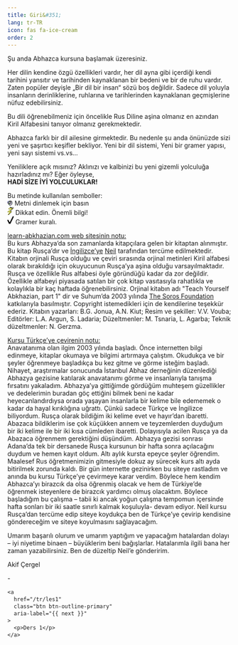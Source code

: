 ```yaml
---
title: Giri&#351;
lang: tr-TR
icon: fas fa-ice-cream
order: 2
---
```


<p>
&#350;u
anda
Abhazca
kursuna
ba&#351;lamak
&#252;zeresiniz.
</p>

<p>
Her
dilin
kendine
&#246;zg&#252;
&#246;zellikleri
vard&#305;r,
her
dil
ayna
gibi
i&#231;erdi&#287;i
kendi
tarihini
yans&#305;t&#305;r
ve
tarihinden
kaynaklanan
bir
bedeni
ve
bir
de
ruhu
vard&#305;r.
Zaten
pop&#252;ler
deyi&#351;le
&#8222;Bir
dil
bir
insan&#8220;
s&#246;z&#252;
bo&#351;
de&#287;ildir.
Sadece
dil
yoluyla
insanlar&#305;n
derinliklerine,
ruhlar&#305;na
ve
tarihlerinden
kaynaklanan
ge&#231;mi&#351;lerine
n&#252;fuz
edebilirsiniz.
</p>

<p>
Bu
dili
&#246;&#287;renebilmeniz
i&#231;in
&#246;ncelikle
Rus
Diline
a&#351;ina
olman&#305;z
en
az&#305;ndan
Kiril
Alfabesini
tan&#305;yor
olman&#305;z
gerekmektedir.
</p>

<p>
Abhazca
farkl&#305;
bir
dil
ailesine
girmektedir.
Bu
nedenle
&#351;u
anda
&#246;n&#252;n&#252;zde
sizi
yeni
ve
&#351;a&#351;&#305;rt&#305;c&#305;
ke&#351;ifler
bekliyor.
Yeni
bir
dil
sistemi,
Yeni
bir
gramer
yap&#305;s&#305;,
yeni
say&#305;
sistemi
vs.vs...
</p>

<p>
Yeniliklere
a&#231;&#305;k
m&#305;s&#305;n&#305;z?
Akl&#305;n&#305;z&#305;
ve
kalbinizi
bu
yeni
gizemli
yolculu&#287;a
haz&#305;rlad&#305;n&#305;z
m&#305;?
E&#287;er
&#246;yleyse,<br />
<b>HAD&#304;
S&#304;ZE
&#304;Y&#304;
YOLCULUKLAR!</b>
</p>

<p>Bu
metinde
kullan&#305;lan
semboller:<br />
<span class="normal audio-link"><img src="/assets/img/listen.gif" width="12" height="12" border="0" alt="Listen" />
Metni
dinlemek
i&#231;in
bas&#305;n<br /></span>
<img class="normal" src="/assets/img/lightning.gif" width="14" height="18" border="0" alt="Important material" />
Dikkat
edin.
&#214;nemli
bilgi!<br />
<img class="normal" src="/assets/img/tick.gif" width="14" height="18" border="0" alt="Grammar rule" />
Gramer
kural&#305;.
</p>

<p>
<u>learn-abkhazian.com web sitesinin notu:</u><br />
Bu
kurs
Abhazya&#8217;da
son
zamanlarda
kitap&#231;&#305;lara
gelen
bir
kitaptan
al&#305;nm&#305;&#351;t&#305;r.
Bu
kitap
Rus&#231;a&#8217;d&#305;r
ve
<a href="/">&#304;ngilizce&#8217;ye</a>
<a href="https://github.com/neilboyd/learn-abkhazian">Neil</a>
taraf&#305;ndan
terc&#252;me
edilmektedir.
Kitab&#305;n
orjinali
Rus&#231;a
oldu&#287;u
ve
&#231;eviri
s&#305;ras&#305;nda
orjinal
metinleri
Kiril
alfabesi
olarak
b&#305;rak&#305;ld&#305;&#287;&#305;
i&#231;in
okuyucunun
Rus&#231;a&#8217;ya
a&#351;ina
oldu&#287;u
varsay&#305;lmaktad&#305;r.
Rus&#231;a
ve
&#246;zellikle
Rus
alfabesi
&#246;yle
g&#246;r&#252;nd&#252;&#287;&#252;
kadar
da
zor
de&#287;ildir.
&#214;zellikle
alfabeyi
piyasada
sat&#305;lan
bir
&#231;ok
kitap
vas&#305;tas&#305;yla
rahatl&#305;kla
ve
kolayl&#305;kla
bir
ka&#231;
haftada
&#246;&#287;renebilirsiniz.
Orjinal
kitab&#305;n
ad&#305;
&quot;Teach
Yourself
Abkhazian,
part
1&quot;
dir
ve
Suhum&#8217;da
2003
y&#305;l&#305;nda
<a href="https://www.soros.org">The Soros Foundation</a>
katk&#305;lar&#305;yla
bas&#305;lm&#305;&#351;t&#305;r.
Copyright
istemedikleri
i&#231;in
de
kendilerine
te&#351;ekk&#252;r
ederiz.
Kitab&#305;n
yazarlar&#305;:
B.G.
Jonua,
A.N.
Kiut;
Resim
ve
&#351;ekiller:
V.V.
Vouba;
Edit&#246;rler:
L.A.
Argun,
S.
Ladaria;
D&#252;zeltmenler:
M.
Tsnaria,
L.
Agarba;
Teknik
d&#252;zeltmenler:
N.
Gerzma.
</p>

<p>
<u>Kursu T&#252;rk&#231;e&#8217;ye &#231;evirenin notu:</u><br />
Anavatan&#305;ma
olan
ilgim
2003
y&#305;l&#305;nda
ba&#351;lad&#305;.
&#214;nce
internetten
bilgi
edinmeye,
kitaplar
okumaya
ve
bilgimi
art&#305;rmaya
&#231;al&#305;&#351;t&#305;m.
Okuduk&#231;a
ve
bir
&#351;eyler
&#246;&#287;renmeye
ba&#351;lad&#305;k&#231;a
bu
kez
gitme
ve
g&#246;rme
iste&#287;im
ba&#351;lad&#305;.
Nihayet,
ara&#351;t&#305;rmalar
sonucunda
&#304;stanbul
Abhaz
derne&#287;inin
d&#252;zenledi&#287;i
Abhazya
gezisine
kat&#305;larak
anavatan&#305;m&#305;
g&#246;rme
ve
insanlar&#305;yla
tan&#305;&#351;ma
f&#305;rsat&#305;n&#305;
yakalad&#305;m.
Abhazya&#8217;ya
gitti&#287;imde
g&#246;rd&#252;&#287;&#252;m
muhte&#351;em
g&#252;zellikler
ve
dedelerimin
buradan
g&#246;&#231;
etti&#287;ini
bilmek
beni
ne
kadar
heyecanland&#305;rd&#305;ysa
orada
ya&#351;ayan
insanlarla
bir
kelime
bile
edememek
o
kadar
da
hayal
k&#305;r&#305;kl&#305;&#287;&#305;na
u&#287;ratt&#305;.
&#199;&#252;nk&#252;
sadece
T&#252;rk&#231;e
ve
&#304;ngilizce
biliyordum.
Rus&#231;a
olarak
bildi&#287;im
iki
kelime
evet
ve
hay&#305;r&#8217;dan
ibaretti.
Abazaca
bildiklerim
ise
&#231;ok
k&#252;&#231;&#252;kken
annem
ve
teyzemlerden
duydu&#287;um
bir
iki
kelime
ile
bir
iki
k&#305;sa
c&#252;mleden
ibaretti.
Dolay&#305;s&#305;yla
acilen
Rus&#231;a
ya
da
Abazaca
&#246;&#287;renmem
gerekti&#287;ini
d&#252;&#351;&#252;nd&#252;m.
Abhazya
gezisi
sonras&#305;
Adana&#8217;da
tek
bir
dersanede
Rus&#231;a
kursunun
bir
hafta
sonra
a&#231;&#305;laca&#287;&#305;n&#305;
duydum
ve
hemen
kay&#305;t
oldum.
Alt&#305;
ayl&#305;k
kursta
epeyce
&#351;eyler
&#246;&#287;rendim.
Maalesef
Rus
&#246;&#287;retmenimizin
gitmesiyle
dokuz
ay
s&#252;recek
kurs
alt&#305;
ayda
bitirilmek
zorunda
kald&#305;.
Bir
g&#252;n
internette
gezinirken
bu
siteye
rastlad&#305;m
ve
an&#305;nda
bu
kursu
T&#252;rk&#231;e&#8217;ye
&#231;evirmeye
karar
verdim.
B&#246;ylece
hem
kendim
Abhazca&#8217;y&#305;
birazc&#305;k
da
olsa
&#246;&#287;renmi&#351;
olacak
ve
hem
de
T&#252;rkiye&#8217;de
&#246;&#287;renmek
isteyenlere
de
birazc&#305;k
yard&#305;mc&#305;
olmu&#351;
olacakt&#305;m.
B&#246;ylece
ba&#351;lad&#305;&#287;&#305;m
bu
&#231;al&#305;&#351;ma
&#8211;
tabii
ki
ancak
yo&#287;un
&#231;al&#305;&#351;ma
tempomun
i&#231;ersinde
hafta
sonlar&#305;
bir
iki
saatle
s&#305;n&#305;rl&#305;
kalmak
ko&#351;uluyla-
devam
ediyor.
Neil
kursu
Rus&#231;a&#8217;dan
terc&#252;me
edip
siteye
koyduk&#231;a
ben
de
T&#252;rk&#231;e&#8217;ye
&#231;evirip
kendisine
g&#246;nderece&#287;im
ve
siteye
koyulmas&#305;n&#305;
sa&#287;layaca&#287;&#305;m.
</p>

<p>
Umar&#305;m
ba&#351;ar&#305;l&#305;
olurum
ve
umar&#305;m
yapt&#305;&#287;&#305;m
ve
yapaca&#287;&#305;m
hatalardan
dolay&#305;
&#8211;
iyi
niyetime
binaen
&#8211;
b&#252;y&#252;klerim
beni
ba&#287;&#305;&#351;larlar.
Hatalar&#305;mla
ilgili
bana
her
zaman
yazabilirsiniz.
Ben
de
d&#252;zeltip
Neil&#8217;e
g&#246;nderirim.
</p>

<p>Akif &#199;ergel</p>

<nav class="post-navigation d-flex justify-content-between" aria-label="Post Navigation">
    <div class="btn btn-outline-primary disabled" aria-label="{{ previous }}">
      <p>-</p>
    </div>

    <a
      href="/tr/les1"
      class="btn btn-outline-primary"
      aria-label="{{ next }}"
    >
      <p>Ders 1</p>
    </a>
</nav>
